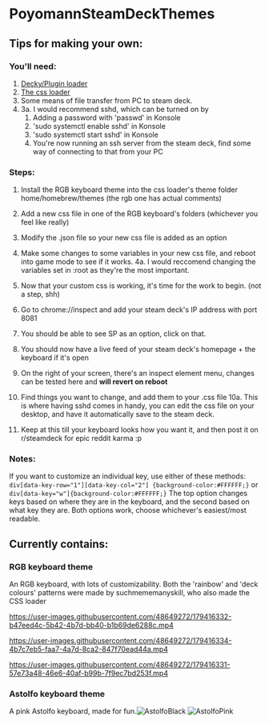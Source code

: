 # PoyomannSteamDeckThemes

## Tips for making your own:

### You'll need:
1. [Decky/Plugin loader](https://github.com/SteamDeckHomebrew/decky-loader)
2. [The css loader](https://github.com/suchmememanyskill/SDH-CssLoader/tree/dev) 
3. Some means of file transfer from PC to steam deck.
4. 3a. I would recommend sshd, which can be turned on by
    1. Adding a password with 'passwd' in Konsole
    2. 'sudo systemctl enable sshd' in Konsole
    3. 'sudo systemctl start sshd' in Konsole
    4. You're now running an ssh server from the steam deck, find some way of connecting to that from your PC

### Steps:
1. Install the RGB keyboard theme into the css loader's theme folder home/homebrew/themes (the rgb one has actual comments)
2. Add a new css file in one of the RGB keyboard's folders (whichever you feel like really)
3. Modify the .json file so your new css file is added as an option
4. Make some changes to some variables in your new css file, and reboot into game mode to see if it works.
4a. I would reccomend changing the variables set in :root as they're the most important.

5. Now that your custom css is working, it's time for the work to begin. (not a step, shh)
6. Go to chrome://inspect and add your steam deck's IP address with port 8081
7. You should be able to see SP as an option, click on that.
8. You should now have a live feed of your steam deck's homepage + the keyboard if it's open
9. On the right of your screen, there's an inspect element menu, changes can be tested here and **will revert on reboot**
10. Find things you want to change, and add them to your .css file
10a. This is where having sshd comes in handy, you can edit the css file on your desktop, and have it automatically save to the steam deck.

11. Keep at this till your keyboard looks how you want it, and then post it on r/steamdeck for epic reddit karma :p

### Notes:

If you want to customize an individual key, use either of these methods:
`div[data-key-row="1"][data-key-col="2"] {background-color:#FFFFFF;}`
or
`div[data-key="w"]{background-color:#FFFFFF;}`
The top option changes keys based on where they are in the keyboard, and the second based on what key they are.
Both options work, choose whichever's easiest/most readable.


## Currently contains:

### RGB keyboard theme
An RGB keyboard, with lots of customizability.
Both the 'rainbow' and 'deck colours' patterns were made by suchmememanyskill, who also made the CSS loader

https://user-images.githubusercontent.com/48649272/179416332-b47eed4c-5b42-4b7d-bb40-b1b69de6288c.mp4

https://user-images.githubusercontent.com/48649272/179416334-4b7c7eb5-faa7-4a7d-8ca2-847f70ead44a.mp4

https://user-images.githubusercontent.com/48649272/179416331-57e73a48-46e6-40af-b99b-7f9ec7bd253f.mp4


### Astolfo keyboard theme
A pink Astolfo keyboard, made for fun.![AstolfoBlack](https://user-images.githubusercontent.com/48649272/179416386-eb74df5b-94de-444a-becb-28dfed7eb7a1.png)
![AstolfoPink](https://user-images.githubusercontent.com/48649272/179416388-fdf00675-2f32-4da8-b67c-3fe9eaff30bf.png)
